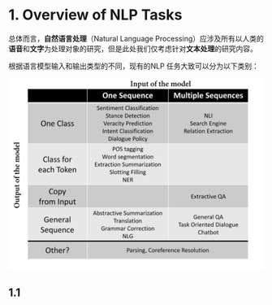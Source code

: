 # 1. Overview of NLP Tasks

总体而言，**自然语言处理**（Natural Language Processing）应涉及所有以人类的**语音**和**文字**为处理对象的研究，但是此处我们仅考虑针对**文本处理**的研究内容。

根据语言模型输入和输出类型的不同，现有的NLP 任务大致可以分为以下类别：

![Genral tasks of NLP (Source from: [slides of the Deep learning course by Hung-yi Lee](http://speech.ee.ntu.edu.tw/~tlkagk/courses/DLHLP20/TaskShort%20(v9).pdf))](https://github.com/Daizt/Something-about-NLP/blob/master/images/general%20tasks.jpg)

## 1.1 

